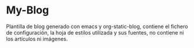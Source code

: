 # My-Blog

Plantilla de blog generado con emacs y org-static-blog, contiene el fichero de configuración, la hoja de estilos utilizada y sus fuentes, no contiene ni los artículos ni imágenes.
